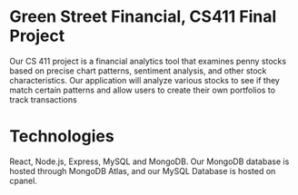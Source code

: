 # Green Street Financial, CS411 Final Project
Our CS 411 project is a financial analytics tool that examines penny stocks based on precise chart patterns, sentiment analysis, and other stock characteristics. Our application will analyze various stocks to see if they match certain patterns and allow users to create their own portfolios to track transactions
# Technologies
React, Node.js, Express, MySQL and MongoDB. Our MongoDB database is hosted through MongoDB Atlas, and our MySQL Database is hosted on cpanel.
